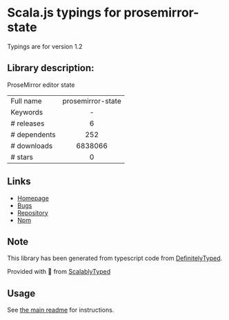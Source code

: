 
# Scala.js typings for prosemirror-state

Typings are for version 1.2

## Library description:
ProseMirror editor state

|                    |                 |
| ------------------ | :-------------: |
| Full name          | prosemirror-state |
| Keywords           | - |
| # releases         | 6 |
| # dependents       | 252 |
| # downloads        | 6838066 |
| # stars            | 0 |

## Links
- [Homepage](https://github.com/prosemirror/prosemirror-state#readme)
- [Bugs](https://github.com/prosemirror/prosemirror-state/issues)
- [Repository](https://github.com/prosemirror/prosemirror-state)
- [Npm](https://www.npmjs.com/package/prosemirror-state)
    


## Note
This library has been generated from typescript code from [DefinitelyTyped](https://definitelytyped.org).

Provided with :purple_heart: from [ScalablyTyped](https://github.com/oyvindberg/ScalablyTyped)

## Usage
See [the main readme](../../readme.md) for instructions.


